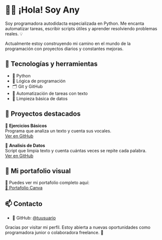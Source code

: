 # 👩‍💻 ¡Hola! Soy Any

Soy programadora autodidacta especializada en Python. Me encanta automatizar tareas, escribir scripts útiles y aprender resolviendo problemas reales. 💡

Actualmente estoy construyendo mi camino en el mundo de la programación con proyectos diarios y constantes mejoras.

## 🧰 Tecnologías y herramientas

- 🐍 Python
- 🧠 Lógica de programación
- 🗂️ Git y GitHub
- 📄 Automatización de tareas con texto
- 🧹 Limpieza básica de datos

## 📁 Proyectos destacados

🔹 **Ejercicios Básicos**  
Programa que analiza un texto y cuenta sus vocales.  
[Ver en GitHub](https://github.com/Anita181/Programacion)

🔹 **Analisis de Datos**  
Script que limpia texto y cuenta cuántas veces se repite cada palabra.  
[Ver en GitHub](https://github.com/Anita181/Fase_2_Python)

## 🎨 Mi portafolio visual

📂 Puedes ver mi portafolio completo aquí:  
[🔗 Portafolio Canva](https://www.canva.com/design/DAGrO3EYtGU/bn2ZW0lnk1PEOqGuFCyaXQ/view?utm_content=DAGrO3EYtGU&utm_campaign=designshare&utm_medium=link2&utm_source=uniquelinks&utlId=hbd778ab923)

## 📫 Contacto
- 🐙 GitHub: [@tuusuario](https://github.com/anita181)

Gracias por visitar mi perfil. Estoy abierta a nuevas oportunidades como programadora junior o colaboradora freelance. 🚀
